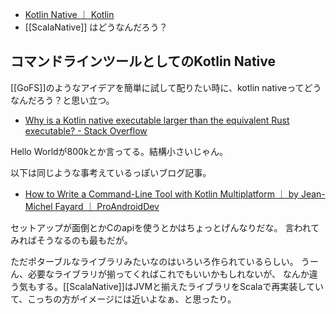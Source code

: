 - [Kotlin Native ｜ Kotlin](https://kotlinlang.org/docs/native-overview.html)
- [[ScalaNative]] はどうなんだろう？

## コマンドラインツールとしてのKotlin Native

[[GoFS]]のようなアイデアを簡単に試して配りたい時に、kotlin nativeってどうなんだろう？と思い立つ。

- [Why is a Kotlin native executable larger than the equivalent Rust executable? - Stack Overflow](https://stackoverflow.com/questions/52781064/why-is-a-kotlin-native-executable-larger-than-the-equivalent-rust-executable)

Hello Worldが800kとか言ってる。結構小さいじゃん。

以下は同じような事考えているっぽいブログ記事。

- [How to Write a Command-Line Tool with Kotlin Multiplatform ｜ by Jean-Michel Fayard ｜ ProAndroidDev](https://proandroiddev.com/how-to-write-a-command-line-tool-with-kotlin-multiplatform-b598247fe880)

セットアップが面倒とかCのapiを使うとかはちょっとげんなりだな。
言われてみればそうなるのも最もだが。

ただポターブルなライブラリみたいなのはいろいろ作られているらしい。
うーん、必要なライブラリが揃ってくればこれでもいいかもしれないが、
なんか違う気もする。[[ScalaNative]]はJVMと揃えたライブラリをScalaで再実装していて、こっちの方がイメージには近いよなぁ、と思ったり。
